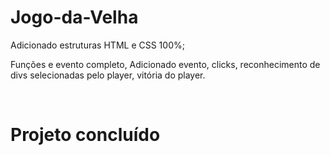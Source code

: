 ﻿# Jogo-da-Velha
Adicionado estruturas HTML e CSS  100%;
</br>

Funções e evento completo, Adicionado evento, clicks, reconhecimento de divs selecionadas pelo player, vitória do player.

</br>

# Projeto concluído
</br>

